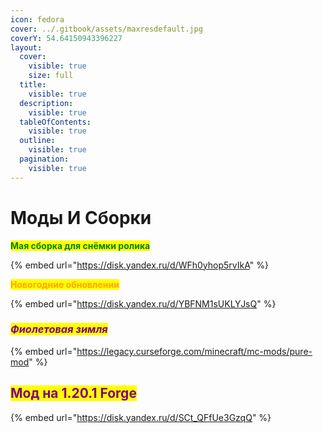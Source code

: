 ```yaml
---
icon: fedora
cover: ../.gitbook/assets/maxresdefault.jpg
coverY: 54.64150943396227
layout:
  cover:
    visible: true
    size: full
  title:
    visible: true
  description:
    visible: true
  tableOfContents:
    visible: true
  outline:
    visible: true
  pagination:
    visible: true
---
```


# Моды И Сборки&#x20;

&#x20;                                                 <mark style="color:green;">**Мая сборка для снёмки ролика**</mark>

{% embed url="https://disk.yandex.ru/d/WFh0yhop5rvIkA" %}

&#x20;                                                    <mark style="color:orange;">**Новогодние обновлении**</mark>

{% embed url="https://disk.yandex.ru/d/YBFNM1sUKLYJsQ" %}

### &#x20;                                             _<mark style="color:purple;">Фиолетовая зимля</mark>_

{% embed url="https://legacy.curseforge.com/minecraft/mc-mods/pure-mod" %}

## &#x20;                                           <mark style="color:purple;">Мод на 1.20.1 Forge</mark>

{% embed url="https://disk.yandex.ru/d/SCt_QFfUe3GzqQ" %}
